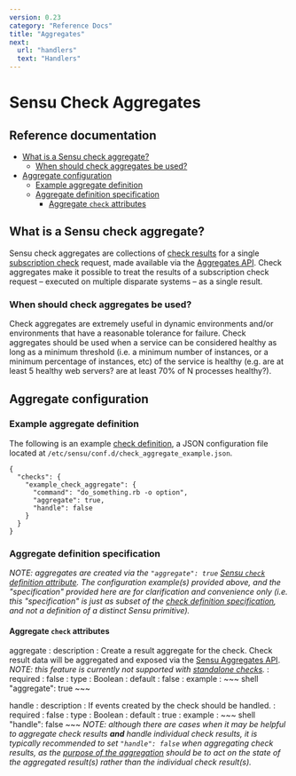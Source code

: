 ```yaml
---
version: 0.23
category: "Reference Docs"
title: "Aggregates"
next:
  url: "handlers"
  text: "Handlers"
---
```


# Sensu Check Aggregates

## Reference documentation

- [What is a Sensu check aggregate?](#what-is-a-check-aggregate)
  - [When should check aggregates be used?](#when-should-check-aggregates-be-used)
- [Aggregate configuration](#aggregate-configuration)
  - [Example aggregate definition](#example-aggregate-definition)
  - [Aggregate definition specification](#aggregate-definition-specification)
    - [Aggregate `check` attributes](#aggregate-check-attributes)

## What is a Sensu check aggregate?

Sensu check aggregates are collections of [check results][1] for a single
[subscription check][2] request, made available via the [Aggregates API][3].
Check aggregates make it possible to treat the results of a subscription check
request &ndash; executed on multiple disparate systems &ndash; as a single
result.

### When should check aggregates be used?

Check aggregates are extremely useful in dynamic environments and/or
environments that have a reasonable tolerance for failure. Check aggregates
should be used when a service can be considered healthy as long as a minimum
threshold (i.e. a minimum number of instances, or a minimum percentage of
instances, etc) of the service is healthy (e.g. are at least 5 healthy web
servers? are at least 70% of N processes healthy?).

## Aggregate configuration

### Example aggregate definition

The following is an example [check definition][6], a JSON configuration file
located at `/etc/sensu/conf.d/check_aggregate_example.json`.

~~~
{
  "checks": {
    "example_check_aggregate": {
      "command": "do_something.rb -o option",
      "aggregate": true,
      "handle": false
    }
  }
}
~~~

### Aggregate definition specification

_NOTE: aggregates are created via the `"aggregate": true` [Sensu `check`
definition attribute][4]. The configuration example(s) provided above, and the
"specification" provided here are for clarification and convenience only (i.e.
this "specification" is just as subset of the [check definition
specification][5], and not a definition of a distinct Sensu primitive)._

#### Aggregate `check` attributes

aggregate
: description
  : Create a result aggregate for the check. Check result data will be
    aggregated and exposed via the [Sensu Aggregates API][3].
    _NOTE: this feature is currently not supported with [standalone checks][7]._
: required
  : false
: type
  : Boolean
: default
  : false
: example
  : ~~~ shell
    "aggregate": true
    ~~~

handle
: description
  : If events created by the check should be handled.
: required
  : false
: type
  : Boolean
: default
  : true
: example
  : ~~~ shell
    "handle": false
    ~~~
    _NOTE: although there are cases when it may be helpful to aggregate check
    results **and** handle individual check results, it is typically recommended
    to set `"handle": false` when aggregating check results, as the [purpose of
    the aggregation][8] should be to act on the state of the aggregated
    result(s) rather than the individual check result(s)._

[1]:  checks#check-results
[2]:  checks#subscription-checks
[3]:  api-aggregates
[4]:  checks#check-attributes
[5]:  checks#check-definition-specification
[6]:  checks#check-configuration
[7]:  checks#standalone-checks
[8]:  #when-should-check-aggregates-be-used
